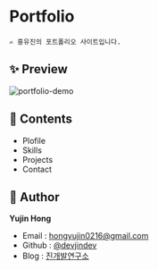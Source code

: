 # Portfolio
`✍ 홍유진의 포트폴리오 사이트입니다.`  

## ✨ Preview
![portfolio-demo](https://user-images.githubusercontent.com/74370531/109523288-87907e00-7af2-11eb-8063-eff9f16fb77b.jpg)  

## 📖 Contents
* Plofile 
* Skills
* Projects
* Contact  

## 👤 Author
**Yujin Hong**
* Email : hongyujin0216@gmail.com
* Github : [@devjindev](https://github.com/devjindev)
* Blog : [진개발연구소](https://devjindev.tistory.com/)  

## 
